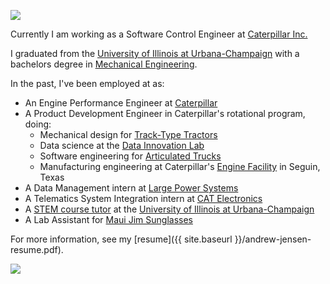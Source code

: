 <a class="site-avatar"><img src="{{ site.baseurl }}/images/portrait-photo.png" /></a>

Currently I am working as a Software Control Engineer at [Caterpillar Inc.](http://www.caterpillar.com/)

I graduated from the [University of Illinois at Urbana-Champaign](http://illinois.edu/) with a bachelors degree in [Mechanical Engineering](http://mechanical.illinois.edu/).

In the past, I've been employed at as:
  *  An Engine Performance Engineer at [Caterpillar](http://www.caterpillar.com/)
  *  A Product Development Engineer in Caterpillar's rotational program, doing: 
     *  Mechanical design for [Track-Type Tractors](https://www.cat.com/en_US/products/new/equipment/dozers.html)
     *  Data science at the [Data Innovation Lab](https://www.caterpillar.com/en/company/innovation/customer-solutions/data-analytics/innovation-lab.html)
     *  Software engineering for [Articulated Trucks](https://www.cat.com/en_US/products/new/equipment/articulated-trucks.html)
     *  Manufacturing engineering at Caterpillar's [Engine Facility](https://www.equipmentworld.com/inside-cat-seguin-engine/) in Seguin, Texas
  *  A Data Management intern at [Large Power Systems](https://www.cat.com/en_US/products/new/power-systems.html)
  *  A Telematics System Integration intern at [CAT Electronics](https://www.cat.com/en_US/products/new/technology/link/link/1000030230.html)
  *  A [STEM course tutor](http://care.engineering.illinois.edu/) at the [University of Illinois at Urbana-Champaign](http://illinois.edu/)
  *  A Lab Assistant for [Maui Jim Sunglasses](https://www.mauijim.com/)

For more information, see my [resume]({{ site.baseurl }}/andrew-jensen-resume.pdf).


<a class="project-euler"><img src="https://projecteuler.net/profile/andrewcharlesjensen.png" /></a>

